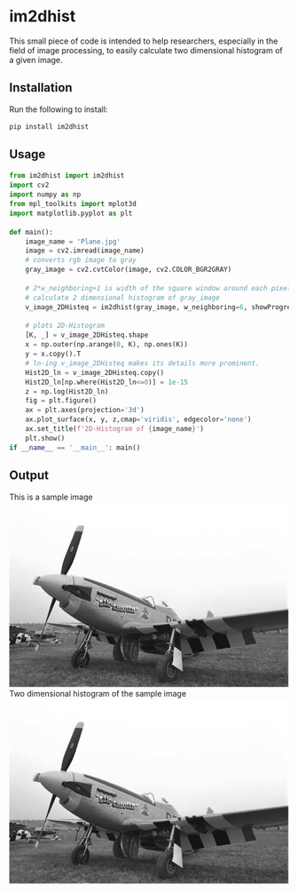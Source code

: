 # im2dhist
This small piece of code is intended to help researchers, especially in the field of image processing, to easily calculate two dimensional histogram of a given image.

## Installation

Run the following to install:

```python
pip install im2dhist
```

## Usage

```python
from im2dhist import im2dhist
import cv2
import numpy as np
from mpl_toolkits import mplot3d
import matplotlib.pyplot as plt

def main():
    image_name = 'Plane.jpg'
    image = cv2.imread(image_name)
    # converts rgb image to gray
    gray_image = cv2.cvtColor(image, cv2.COLOR_BGR2GRAY)

    # 2*w_neighboring+1 is width of the square window around each pixel, when counting neiboring pixels
    # calculate 2 dimensional histogram of gray_image
    v_image_2DHisteq = im2dhist(gray_image, w_neighboring=6, showProgress = True)

    # plots 2D-Histogram
    [K, _] = v_image_2DHisteq.shape
    x = np.outer(np.arange(0, K), np.ones(K))
    y = x.copy().T 
    # ln-ing v_image_2DHisteq makes its details more prominent.
    Hist2D_ln = v_image_2DHisteq.copy()
    Hist2D_ln[np.where(Hist2D_ln<=0)] = 1e-15
    z = np.log(Hist2D_ln)
    fig = plt.figure()
    ax = plt.axes(projection='3d')
    ax.plot_surface(x, y, z,cmap='viridis', edgecolor='none')
    ax.set_title(f'2D-Histogram of {image_name}')
    plt.show()
if __name__ == '__main__': main()
```

## Output
This is a sample image
![Plane.jpg image](/assets/Plane.jpg "Plane.jpg image")
Two dimensional histogram of the sample image
![Two dimensional histogram](/assets/Plane.jpg "Two dimensional histogram")

